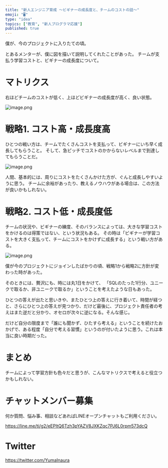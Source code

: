 ```yaml
---
title: "新人エンジニア育成 〜ビギナーの成長度と、チームのコストの話〜"
emoji: "🖥"
type: "idea"
topics: ["教育", "新人プログラマ応援"]
published: true
---
```


僕が、今のプロジェクトに入りたての頃。

とあるメンターが、僕に図を描いて説明してくれたことがあった。
チームが支払う学習コストと、ビギナーの成長度について。

# マトリクス

右ほどチームのコストが低く、上ほどビギナーの成長度が高く、良い状態。

![image.png](https://qiita-image-store.s3.amazonaws.com/0/89618/d2a7bfb5-6325-91ec-31e5-d0c3f78033ab.png)


# 戦略1. コスト高・成長度高

ひとつの戦い方は、チームでたくさんコストを支払って、ビギナーにいち早く成長してもらうこと。
そして、急ピッチでコストのかからないレベルまで到達してもらうことだ。


![image.png](https://qiita-image-store.s3.amazonaws.com/0/89618/d1917536-97f7-a952-a27e-9ff1aab99cac.png)

人間、基本的には、周りにコストをたくさんかけた方が、ぐんと成長しやすいように思う。
チームに余裕があったり、教えるノウハウがある場合は、この方法が良いかもしれない。


# 戦略2. コスト低・成長度低

チームの状況や、ビギナーの練度、そのバランスによっては、大きな学習コストをかけるのは得策ではない、という状況もある。
その時は「ビギナーが学習コストを大きく支払って、チームにコストをかけずに成長する」という戦い方がある。

![image.png](https://qiita-image-store.s3.amazonaws.com/0/89618/2ebbbd30-37c0-cd07-8cb3-58937a2f3207.png)

僕が今のプロジェクトにジョインしたばかりの頃、戦略1から戦略2に方針が変わった時があった。

そのときには、贅沢にも、時には丸1日をかけて、
「SQLのたった1行分、ユニークで取るか、非ユニークで取るか」ということを考えたような日もあった。

ひとつの答えが出たと思いきや、またひとつ上の答えに行き着いて、時間が経つと、さらにひとつ上の答えが見つかり、だけど最後に、プロジェクト責任者の考えはまた逆だと分かり、オセロが次々に逆になる。そんな感じ。

だけど自分の限度まで「誰にも聞かず、ひたすら考える」ということを続けたおかげで、ある程度「自分で考える習慣」というのが付いたように思う。これは本当に良い時期だった。

# まとめ

チームによって学習方針も色々だと思うが、こんなマトリクスで考えると役立つかもしれない。








<!-- Update From Qiita API -->

# チャットメンバー募集


何か質問、悩み事、相談などあればLINEオープンチャットもご利用ください。

https://line.me/ti/g2/eEPltQ6Tzh3pYAZV8JXKZqc7PJ6L0rpm573dcQ





# Twitter


https://twitter.com/YumaInaura


<!-- Update From Qiita API -->


